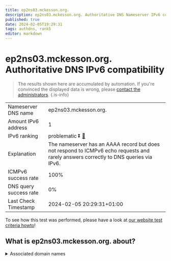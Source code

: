 ```yaml
---
title: ep2ns03.mckesson.org.
description: ep2ns03.mckesson.org. Authoritative DNS Nameserver IPv6 compatibility
published: true
date: 2024-02-05T19:29:31
tags: authdns, rank5
editor: markdown
---
```


# ep2ns03.mckesson.org. Authoritative DNS IPv6 compatibility

> The results shown here are accumulated by automation. If you're convinced the displayed data is wrong, please [contact the administrators](/howto/chat). 
{.is-info}




|   |   |
| - | - |
| Nameserver DNS name | ep2ns03.mckesson.org.
| Amount IPv6 address | 1
| IPv6 ranking | problematic :arrow_double_down: [🔗](/howto/ranking) |
| Explanation | The nameserver has an AAAA record but does not respond to ICMPv6 echo requests and rarely answers correctly to DNS queries via IPv6. |
| ICMPv6 success rate | 100%|
| DNS query success rate | 0% |
| Last Check Timestamp | 2024-02-05 20:29:31+01:00 |

To see how this test was performed, please have a look at [our website test criteria howto](/howto/testcriteria/authdns)!


## What is ep2ns03.mckesson.org. about?






<details>
<summary>Associated domain names</summary>

www.mckesson.com

</details>
